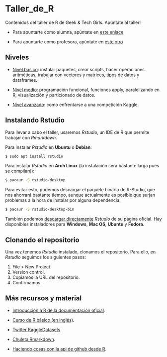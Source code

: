 # Taller_de_R
Contenidos del taller de R de Geek &amp; Tech Girls. Apúntate al taller!

* Para apuntarte como alumna, apúntate en [este enlace](https://goo.gl/DtbwvW)

* Para apuntarte como profesora, apúntate en [este otro](https://goo.gl/g2ihgj)

## Niveles

* [Nivel básico](https://github.com/geekandtechgirls/Taller_de_R/blob/master/NivelBasico.md): instalar paquetes, crear scripts, hacer operaciones aritméticas, trabajar con vectores y matrices, tipos de datos y dataframes.

* [Nivel medio](https://github.com/geekandtechgirls/Taller_de_R/blob/master/tallerNivelMedio.md): programación funcional, funciones apply, paralelizando en R, visualización y particionado de datos.

* [Nivel avanzado](https://github.com/geekandtechgirls/Taller_de_R/blob/master/NivelAvanzado.md): como enfrentarse a una competición Kaggle.

## Instalando Rstudio
Para llevar a cabo el taller, usaremos _Rstudio_, un IDE de R que permite trabajar con _Rmarkdown_. 

Para instalar _Rstudio_ en __Ubuntu__ o __Debian__:

```bash
$ sudo apt install rstudio
```

Para instalar _Rstudio_ en __Arch Linux__ (la instalación será bastante larga pues se compilará):

```bash
$ pacaur -S rstudio-desktop
```

Para evitar esto, podemos descargar el paquete binario de R-Studio, que nos ahorrará bastante tiempo, aunque actualmente es posible que surjan problemas a la hora de instalar por alguna dependencia:

```bash
$ pacaur -S rstudio-desktop-bin
```

También podemos [descargar directamente](https://www.rstudio.com/products/rstudio/download/) _Rstudio_ de su página oficial. Hay disponibles instaladores para __Windows__, __Mac OS__, __Ubuntu__ y __Fedora__.

## Clonando el repositorio
Una vez tenemos _Rstudio_ instalado, clonamos el repositorio. Para ello, en _Rstudio_ seguimos los siguientes pasos:

1. File > New Project.
2. Version control.
3. Copiamos la URL del repositorio.
4. Confirmamos.

## Más recursos y material

* [Introducción a R de la documentación oficial](https://cran.r-project.org/doc/manuals/r-release/R-intro.html).

* [Curso de R básico (en inglés)](https://www.datacamp.com/courses/free-introduction-to-r).

* [Twitter KaggleDatasets](https://twitter.com/KaggleDatasets).

* [Chuleta Rmarkdown](https://www.rstudio.com/wp-content/uploads/2015/02/rmarkdown-cheatsheet.pdf).

* [Haciendo cosas con la api de github desde R](https://elbauldelprogramador.com/githubmininglanguages/).

